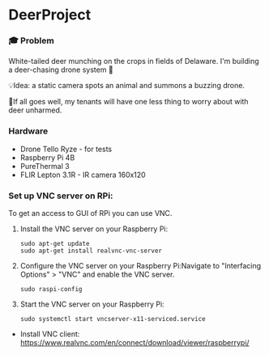 # DeerProject
### 🎓 Problem

White-tailed deer munching on the crops in fields of Delaware. I'm building a deer-chasing drone system 🦌

💡Idea: a static camera spots an animal and summons a buzzing drone.

🤞If all goes well, my tenants will have one less thing to worry about with deer unharmed.

### Hardware
- Drone Tello Ryze - for tests
- Raspberry Pi 4B
- PureThermal 3
- FLIR Lepton 3.1R - IR camera 160x120

### Set up VNC server on RPi:

To get an access to GUI of RPi you can use VNC. 

1. Install the VNC server on your Raspberry Pi:
    
    ```
    sudo apt-get update
    sudo apt-get install realvnc-vnc-server
    ```
    
2. Configure the VNC server on your Raspberry Pi:Navigate to "Interfacing Options" > "VNC" and enable the VNC server.
    
    ```
    sudo raspi-config
    ```
    
3. Start the VNC server on your Raspberry Pi:
    
    ```
    sudo systemctl start vncserver-x11-serviced.service
    ```
    
- Install VNC client: https://www.realvnc.com/en/connect/download/viewer/raspberrypi/
